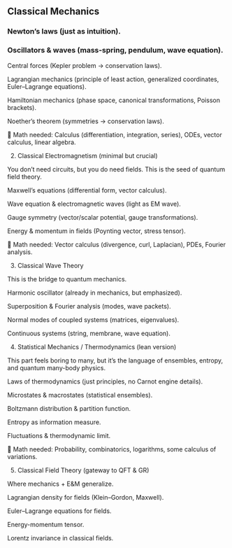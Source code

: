 ## Classical Mechanics


### Newton’s laws (just as intuition).

### Oscillators & waves (mass-spring, pendulum, wave equation).


Central forces (Kepler problem → conservation laws).

Lagrangian mechanics (principle of least action, generalized coordinates, Euler–Lagrange equations).

Hamiltonian mechanics (phase space, canonical transformations, Poisson brackets).

Noether’s theorem (symmetries → conservation laws).

📌 Math needed: Calculus (differentiation, integration, series), ODEs, vector calculus, linear algebra.

2. Classical Electromagnetism (minimal but crucial)

You don’t need circuits, but you do need fields. This is the seed of quantum field theory.

Maxwell’s equations (differential form, vector calculus).

Wave equation & electromagnetic waves (light as EM wave).

Gauge symmetry (vector/scalar potential, gauge transformations).

Energy & momentum in fields (Poynting vector, stress tensor).

📌 Math needed: Vector calculus (divergence, curl, Laplacian), PDEs, Fourier analysis.

3. Classical Wave Theory

This is the bridge to quantum mechanics.

Harmonic oscillator (already in mechanics, but emphasized).

Superposition & Fourier analysis (modes, wave packets).

Normal modes of coupled systems (matrices, eigenvalues).

Continuous systems (string, membrane, wave equation).

4. Statistical Mechanics / Thermodynamics (lean version)

This part feels boring to many, but it’s the language of ensembles, entropy, and quantum many-body physics.

Laws of thermodynamics (just principles, no Carnot engine details).

Microstates & macrostates (statistical ensembles).

Boltzmann distribution & partition function.

Entropy as information measure.

Fluctuations & thermodynamic limit.

📌 Math needed: Probability, combinatorics, logarithms, some calculus of variations.

5. Classical Field Theory (gateway to QFT & GR)

Where mechanics + E&M generalize.

Lagrangian density for fields (Klein–Gordon, Maxwell).

Euler–Lagrange equations for fields.

Energy-momentum tensor.

Lorentz invariance in classical fields.
